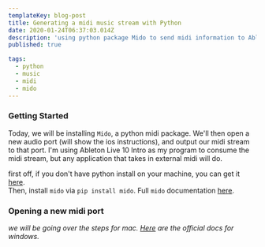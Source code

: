 ```yaml
---
templateKey: blog-post
title: Generating a midi music stream with Python
date: 2020-01-24T06:37:03.014Z
description: 'using python package Mido to send midi information to Ableton Live - an introduction'
published: true

tags:
  - python
  - music
  - midi
  - mido
---
```

### Getting Started

Today, we will be installing `Mido`, a python midi package. We'll then open a new audio port (will show the ios instructions), and output our midi stream to that port. I'm using Ableton Live 10 Intro as my program to consume the midi stream, but any application that takes in external midi will do.

first off, if you don't have python install on your machine, you can get it [here](https://www.python.org/downloads/).\
Then, install `mido` via `pip install mido`. Full `mido` documentation [here](https://mido.readthedocs.io/en/latest/index.html).

### Opening a new midi port

*we will be going over the steps for mac. [Here](https://docs.microsoft.com/en-us/windows-hardware/drivers/audio/midi-port-driver) are the official docs for windows.*